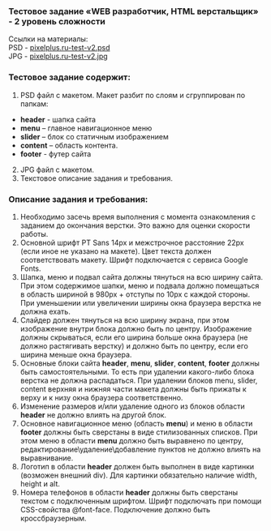 ### Тестовое задание «WEB разработчик, HTML верстальщик» - 2 уровень сложности

Ссылки на материалы:  
PSD - [pixelplus.ru-test-v2.psd](pixelplus.ru-test-v2.psd)  
JPG - [pixelplus.ru-test-v2.jpg](pixelplus.ru-test-v2.jpg)

### Тестовое задание содержит:  

1. PSD файл с макетом. Макет разбит по слоям и сгруппирован по папкам:  
* **header** - шапка сайта
* **menu** – главное навигационное меню
* **slider** – блок со статичным изображением
* **content** – область контента.
* **footer** - футер сайта
2. JPG файл с макетом.  
3. Текстовое описание задания и требования.  

### Описание задания и требования:  
1. Необходимо засечь время выполнения с момента ознакомления с заданием до окончания верстки. Это важно для оценки скорости работы.
2. Основной шрифт PT Sans 14px и межстрочное расстояние 22px (если иное не указано на макете). Цвет текста должен соответствовать макету. Шрифт подключается с сервиса Google Fonts.
3. Шапка, меню и подвал сайта должны тянуться на всю ширину сайта. При этом содержимое шапки, меню и подвала должно помещаться в область шириной в 980px + отступы по 10px с каждой стороны. При уменьшении или увеличении ширины окна браузера верстка не должна ехать.
4. Слайдер должен тянуться на всю ширину экрана, при этом изображение внутри блока должно быть по центру. Изображение должны скрываться, если его ширина больше окна браузера (не должно растягивать верстку) и должно быть по центру, если его ширина меньше окна браузера.
5. Основные блоки сайта **header**, **menu**, **slider**, **content**, **footer** должны быть самостоятельными. То есть при удалении какого-либо блока верстка не должна распадаться. При удалении блоков menu, slider, content верхняя и нижняя части макета должны быть прижаты к верху и к низу окна браузера соответственно.
6. Изменение размеров и/или удаление одного из блоков области **header** не должно влиять на другой блок.
7. Основное навигационное меню (область **menu**) и меню в области **footer** должны быть сверстаны в виде стилизованных списков. При этом меню в области **menu** должно быть выравнено по центру, редактирование\удаление\добавление пунктов не должно влиять на выравнивание.
8. Логотип в области **header** должен быть выполнен в виде картинки (возможен внешний div). Для картинки обязательно наличие width, height и alt.
9. Номера телефонов в области **header** должны быть сверстаны текстом с подключенным шрифтом. Шрифт подключать при помощи CSS-свойства @font-face. Подключение должно быть кроссбраузерным.
